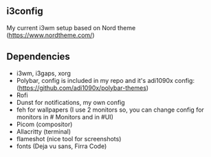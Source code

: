 ## i3config
My current i3wm setup based on Nord theme
(https://www.nordtheme.com/)

## Dependencies 
 - i3wm, i3gaps, xorg
 - Polybar, config is included in my repo and it's adi1090x config: (https://github.com/adi1090x/polybar-themes) 
 - Rofi
 - Dunst for notifications, my own config
 - feh for wallpapers (I use 2 monitors so, you can change config for monitors in # Monitors and in #UI)
 - Picom (compositor)
 - Allacritty (terminal)
 - flameshot (nice tool for screenshots)
 - fonts (Deja vu sans, Firra Code)


 

